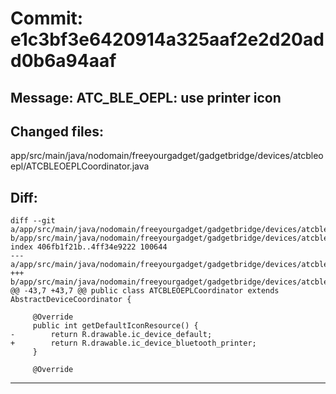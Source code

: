 # Commit: e1c3bf3e6420914a325aaf2e2d20add0b6a94aaf
## Message: ATC_BLE_OEPL: use printer icon
## Changed files:
app/src/main/java/nodomain/freeyourgadget/gadgetbridge/devices/atcbleoepl/ATCBLEOEPLCoordinator.java

## Diff:
```
diff --git a/app/src/main/java/nodomain/freeyourgadget/gadgetbridge/devices/atcbleoepl/ATCBLEOEPLCoordinator.java b/app/src/main/java/nodomain/freeyourgadget/gadgetbridge/devices/atcbleoepl/ATCBLEOEPLCoordinator.java
index 406fb1f21b..4ff34e9222 100644
--- a/app/src/main/java/nodomain/freeyourgadget/gadgetbridge/devices/atcbleoepl/ATCBLEOEPLCoordinator.java
+++ b/app/src/main/java/nodomain/freeyourgadget/gadgetbridge/devices/atcbleoepl/ATCBLEOEPLCoordinator.java
@@ -43,7 +43,7 @@ public class ATCBLEOEPLCoordinator extends AbstractDeviceCoordinator {
 
     @Override
     public int getDefaultIconResource() {
-        return R.drawable.ic_device_default;
+        return R.drawable.ic_device_bluetooth_printer;
     }
 
     @Override
```
-----------------------------------
